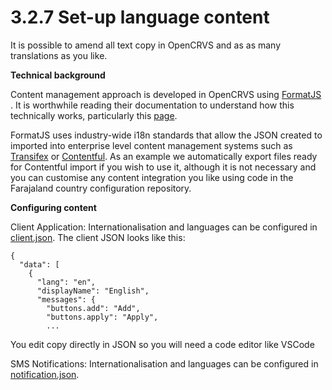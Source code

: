 # 3.2.7 Set-up language content

It is possible to amend all text copy in OpenCRVS and as as many translations as you like.



**Technical background**

Content management approach is developed in OpenCRVS using [FormatJS](https://formatjs.io/) .  It is worthwhile reading their documentation to understand how this technically works, particularly this [page](https://formatjs.io/docs/core-concepts/basic-internationalization-principles).

FormatJS uses industry-wide i18n standards that allow the JSON created to imported into enterprise level content management systems such as [Transifex](https://www.transifex.com/) or [Contentful](https://www.contentful.com/).  As an example we automatically export files ready for Contentful import if you wish to use it, although it is not necessary and you can customise any content integration you like using code in the Farajaland country configuration repository.



**Configuring content**

Client Application: Internationalisation and languages can be configured in [client.json](https://github.com/opencrvs/opencrvs-blob/master/src/features/languages/generated/client/client.json).  The client JSON looks like this:

```
{
  "data": [
    {
      "lang": "en",
      "displayName": "English",
      "messages": {
        "buttons.add": "Add",
        "buttons.apply": "Apply",
        ...
```

You edit copy directly in JSON so you will need a code editor like VSCode

SMS Notifications: Internationalisation and languages can be configured in [notification.json](https://github.com/opencrvs/opencrvs-blob/master/src/features/languages/generated/notification/notification.json).
